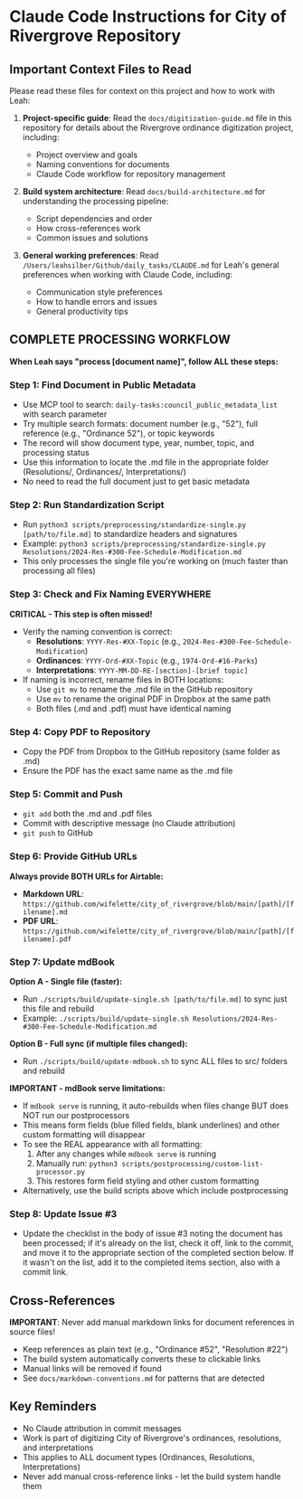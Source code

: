 # Claude Code Instructions for City of Rivergrove Repository

## Important Context Files to Read

Please read these files for context on this project and how to work with Leah:

1. **Project-specific guide**: Read the `docs/digitization-guide.md` file in this repository for details about the Rivergrove ordinance digitization project, including:

   - Project overview and goals
   - Naming conventions for documents
   - Claude Code workflow for repository management

2. **Build system architecture**: Read `docs/build-architecture.md` for understanding the processing pipeline:

   - Script dependencies and order
   - How cross-references work
   - Common issues and solutions

3. **General working preferences**: Read `/Users/leahsilber/Github/daily_tasks/CLAUDE.md` for Leah's general preferences when working with Claude Code, including:
   - Communication style preferences
   - How to handle errors and issues
   - General productivity tips

## COMPLETE PROCESSING WORKFLOW

**When Leah says "process [document name]", follow ALL these steps:**

### Step 1: Find Document in Public Metadata

- Use MCP tool to search: `daily-tasks:council_public_metadata_list` with search parameter
- Try multiple search formats: document number (e.g., "52"), full reference (e.g., "Ordinance 52"), or topic keywords
- The record will show document type, year, number, topic, and processing status
- Use this information to locate the .md file in the appropriate folder (Resolutions/, Ordinances/, Interpretations/)
- No need to read the full document just to get basic metadata

### Step 2: Run Standardization Script

- Run `python3 scripts/preprocessing/standardize-single.py [path/to/file.md]` to standardize headers and signatures
- Example: `python3 scripts/preprocessing/standardize-single.py Resolutions/2024-Res-#300-Fee-Schedule-Modification.md`
- This only processes the single file you're working on (much faster than processing all files)

### Step 3: Check and Fix Naming EVERYWHERE

**CRITICAL - This step is often missed!**

- Verify the naming convention is correct:
  - **Resolutions**: `YYYY-Res-#XX-Topic` (e.g., `2024-Res-#300-Fee-Schedule-Modification`)
  - **Ordinances**: `YYYY-Ord-#XX-Topic` (e.g., `1974-Ord-#16-Parks`)
  - **Interpretations**: `YYYY-MM-DD-RE-[section]-[brief topic]`
- If naming is incorrect, rename files in BOTH locations:
  - Use `git mv` to rename the .md file in the GitHub repository
  - Use `mv` to rename the original PDF in Dropbox at the same path
  - Both files (.md and .pdf) must have identical naming

### Step 4: Copy PDF to Repository

- Copy the PDF from Dropbox to the GitHub repository (same folder as .md)
- Ensure the PDF has the exact same name as the .md file

### Step 5: Commit and Push

- `git add` both the .md and .pdf files
- Commit with descriptive message (no Claude attribution)
- `git push` to GitHub

### Step 6: Provide GitHub URLs

**Always provide BOTH URLs for Airtable:**

- **Markdown URL**: `https://github.com/wifelette/city_of_rivergrove/blob/main/[path]/[filename].md`
- **PDF URL**: `https://github.com/wifelette/city_of_rivergrove/blob/main/[path]/[filename].pdf`

### Step 7: Update mdBook

**Option A - Single file (faster):**

- Run `./scripts/build/update-single.sh [path/to/file.md]` to sync just this file and rebuild
- Example: `./scripts/build/update-single.sh Resolutions/2024-Res-#300-Fee-Schedule-Modification.md`

**Option B - Full sync (if multiple files changed):**

- Run `./scripts/build/update-mdbook.sh` to sync ALL files to src/ folders and rebuild

**IMPORTANT - mdBook serve limitations:**

- If `mdbook serve` is running, it auto-rebuilds when files change BUT does NOT run our postprocessors
- This means form fields (blue filled fields, blank underlines) and other custom formatting will disappear
- To see the REAL appearance with all formatting:
  1. After any changes while `mdbook serve` is running
  2. Manually run: `python3 scripts/postprocessing/custom-list-processor.py`
  3. This restores form field styling and other custom formatting
- Alternatively, use the build scripts above which include postprocessing

### Step 8: Update Issue #3

- Update the checklist in the body of issue #3 noting the document has been processed; if it's already on the list, check it off, link to the commit, and move it to the appropriate section of the completed section below. If it wasn't on the list, add it to the completed items section, also with a commit link.

## Cross-References

**IMPORTANT**: Never add manual markdown links for document references in source files!

- Keep references as plain text (e.g., "Ordinance #52", "Resolution #22")
- The build system automatically converts these to clickable links
- Manual links will be removed if found
- See `docs/markdown-conventions.md` for patterns that are detected

## Key Reminders

- No Claude attribution in commit messages
- Work is part of digitizing City of Rivergrove's ordinances, resolutions, and interpretations
- This applies to ALL document types (Ordinances, Resolutions, Interpretations)
- Never add manual cross-reference links - let the build system handle them
